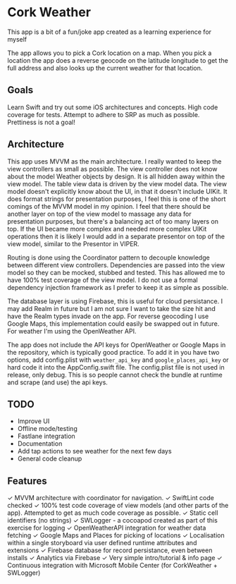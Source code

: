 # Cork Weather

This app is a bit of a fun/joke app created as a learning experience for myself

The app allows you to pick a Cork location on a map. When you pick a location the app does a reverse geocode on the latitude longitude to get the full address and also looks up the current weather for that location.

## Goals

Learn Swift and try out some iOS architectures and concepts.
High code coverage for tests.
Attempt to adhere to SRP as much as possible.
Prettiness is not a goal!

## Architecture

This app uses MVVM as the main architecture. I really wanted to keep the view controllers as small as possible.
The view controller does not know about the model Weather objects by design. It is all hidden away within the view model.  The table view data is driven by the view model data.
The view model doesn't explicitly know about the UI, in that it doesn't include UIKit. It does format strings for presentation purposes, I feel this is one of the short comings of the MVVM model in my opinion.
I feel that there should be another layer on top of the view model to massage any data for presentation purposes, but there's a balancing act of too many layers on top. If the UI became more complex and needed more complex UIKit operations then it is likely I would add in a separate presentor on top of the view model, similar to the Presentor in VIPER. 

Routing is done using the Coordinator pattern to decouple knowledge between different view controllers.
Dependencies are passed into the view model so they can be mocked, stubbed and tested. This has allowed me to have 100% test coverage of the view model. I do not use a formal dependency injection framework as I prefer to keep it as simple as possible.

The database layer is using Firebase, this is useful for cloud persistance. I may add Realm in future but I am not sure I want to take the size hit and have the Realm types invade on the app. 
For reverse geocoding I use Google Maps, this implementation could easily be swapped out in future.
For weather I'm using the OpenWeather API. 

The app does not include the API keys for OpenWeather or Google Maps in the repository, which is typically good practice. To add it in you have two options, add config.plist with `weather_api_key` and `google_places_api_key` or hard code it into the AppConfig.swift file. The config.plist file is not used in release, only debug. This is so people cannot check the bundle at runtime and scrape (and use) the api keys.

## TODO

* Improve UI
* Offline mode/testing
* Fastlane integration
* Documentation
* Add tap actions to see weather for the next few days
* General code cleanup

## Features

✓ MVVM architecture with coordinator for navigation.
✓ SwiftLint code checked
✓ 100% test code coverage of view models (and other parts of the app). Attempted to get as much code coverage as possible.
✓ Static cell identifiers (no strings)
✓ SWLogger - a cocoapod created as part of this exercise for logging
✓ OpenWeatherAPI integration for weather data fetching
✓ Google Maps and Places for picking of locations
✓ Localisation within a single storyboard via user defined runtime attributes and extensions
✓ Firebase database for record persistance, even between installs
✓ Analytics via Firebase
✓ Very simple intro/tutorial & info page
✓ Continuous integration with Microsoft Mobile Center (for CorkWeather + SWLogger)
